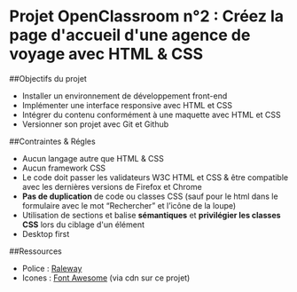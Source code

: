 # Projet OpenClassroom n°2 : Créez la page d'accueil d'une agence de voyage avec HTML & CSS

##Objectifs du projet

-  Installer un environnement de développement front-end
-  Implémenter une interface responsive avec HTML et CSS
-  Intégrer du contenu conformément à une maquette avec HTML et CSS
-  Versionner son projet avec Git et Github

##Contraintes & Régles

-  Aucun langage autre que HTML & CSS
-  Aucun framework CSS
-  Le code doit passer les validateurs W3C HTML et CSS & être compatible avec les dernières versions de Firefox et Chrome
-  **Pas de duplication** de code ou classes CSS (sauf pour le html dans le formulaire avec le mot “Rechercher” et l’icône de la loupe)
-  Utilisation de sections et balise **sémantiques** et **privilégier les classes CSS** lors du ciblage d'un élément
-  Desktop first

##Ressources

-  Police : [Raleway](https://fonts.google.com/specimen/Raleway)
-  Icones : [Font Awesome](https://fontawesome.com/) (via cdn sur ce projet)
